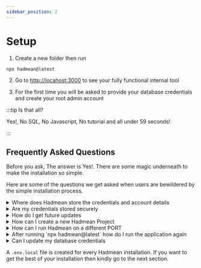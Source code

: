 ```yaml
---
sidebar_position: 2
---
```


# Setup

1.  Create a new folder then run

```bash
npx hadmean@latest 
```

2. Go to [http://locahost:3000](http:localhost:3000) to see your fully functional internal tool

3. For the first time you will be asked to provide your database credentials and create your root admin account

:::tip Is that all?
<p>Yes!, No SQL, No Javascript, No tutorial and all under 59 seconds!</p>
:::

## Frequently Asked Questions
Before you ask, The answer is Yes!. There are some magic underneath to make the installation so simple.

Here are some of the questions we get asked when users are bewildered by the simple installation process.

<details>
  <summary>Where does Hadmean store the credentials and account details</summary>
  <div>
    <p>
    Hadmean by default stores all configuration in JSON files in the same folder you are running the `npx hadmean@latest` command.
    <br />
    <br />
    You can set it to be stored in `memory`, `database` or `redis`. More on this in the next section.
    </p>
  </div>
</details>


<details>
  <summary>Are my credentials stored securely</summary>
  <div>
    <p>
      Yes!, All credentials are encrypted at rest with `aes-256-gcm`
    </p>
  </div>
</details>

<details>
  <summary>How do I get future updates </summary>
  <div>
    <p>
      As long as you use `npx hadmean@latest` then `npx` will always check for updates and use the latest to run the application
      so you will always be running the latest version of Hadmean.
    <br />
    <br />
      There is no other step from you.
    </p>
  </div>
</details>

<details>
  <summary>How can I create a new Hadmean Project</summary>
  <div>
    <p>
      Create a new folder and run `npx hadmean@latest` there.
    </p>
  </div>
</details>

<details>
  <summary>How can I run Hadmean on a different PORT </summary>
  <div>
    <p>
      You can change the default port `3000` by setting `PORT` in your environment variable
    </p>
  </div>
</details>

<details>
  <summary>After running `npx hadmean@latest` how do I run the application again </summary>
  <div>
    <p>
     `cd path/to/project/folder && npx hadmean@latest`
    </p>
  </div>
</details>

<details>
  <summary>Can I update my database credentials</summary>
  <div>
    <p>
      No! and we strongly advise against trying to do that, Creating a new project will always be the easiest way to go about it.
    </p>
  </div>
</details>

A `.env.local` file is created for every Hadmean installation. If you want to get the best of your installation then kindly go to the next section.
